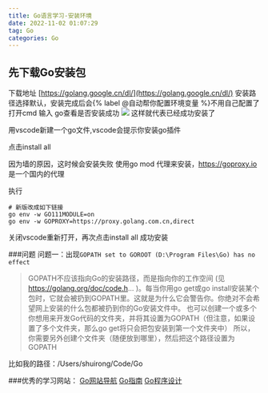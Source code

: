 ```yaml
---
title: Go语言学习-安装环境
date: 2022-11-02 01:07:29
tag: Go
categories: Go
---
```


## 先下载Go安装包

下载地址 [https://golang.google.cn/dl/](https://golang.google.cn/dl/)
安装路径选择默认，安装完成后会{% label @自动帮你配置环境变量 %}不用自己配置了
打开cmd 输入 go查看是否安装成功
![](https://webfan.obs.cn-south-1.myhuaweicloud.com/20221102012828.png)
这样就代表已经成功安装了
<!-- more -->
用vscode新建一个go文件,vscode会提示你安装go插件

点击install all

因为墙的原因，这时候会安装失败
使用go mod 代理来安装，https://goproxy.io 是一个国内的代理

执行
```shell
# 新版改成如下链接
go env -w GO111MODULE=on
go env -w GOPROXY=https://proxy.golang.com.cn,direct
```
关闭vscode重新打开，再次点击install all
成功安装

###问题
 问题一：出现`GOPATH set to GOROOT (D:\Program Files\Go) has no effect`
 
 > GOPATH不应该指向Go的安装路径，而是指向你的工作空间 (见 https://golang.org/doc/code.h... )。每当你用go get或go install安装某个包时，它就会被扔到GOPATH里。这就是为什么它会警告你。你绝对不会希望网上安装的什么包都被扔到你的Go安装文件中。
也可以创建一个或多个你想用来开发Go代码的文件夹，并将其设置为GOPATH（但注意，如果设置了多个文件夹，那么go get将只会把包安装到第一个文件夹中）
所以，你需要另外创建个文件夹（随便放到哪里），然后把这个路径设置为GOPATH

比如我的路径：/Users/shuirong/Code/Go

###优秀的学习网站：
[Go网站导航](https://hao.studygolang.com/)
[Go指南](https://tour.go-zh.org/list)
[Go程序设计](https://www.yuque.com/qyuhen/go)